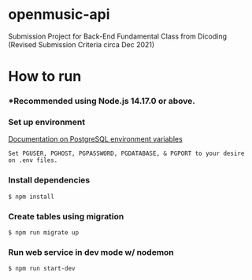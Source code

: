 # openmusic-api

Submission Project for Back-End Fundamental Class from Dicoding (Revised Submission Criteria circa Dec 2021)

# How to run
 
### *Recommended using Node.js 14.17.0 or above.

### Set up environment
[Documentation on PostgreSQL environment variables](https://www.postgresql.org/docs/current/libpq-envars.html)
```
Set PGUSER, PGHOST, PGPASSWORD, PGDATABASE, & PGPORT to your desire
on .env files.
```
### Install dependencies
```
$ npm install
```
### Create tables using migration
```
$ npm run migrate up
```
### Run web service in dev mode w/ nodemon
```
$ npm run start-dev
```
